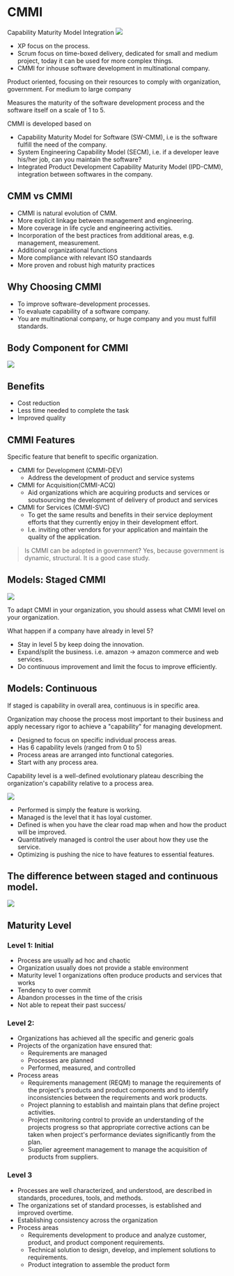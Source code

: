 
# CMMI
Capability Maturity Model Integration
![](attachments/MicrosoftTeams-image%201.png)

- XP focus on the process.
- Scrum focus on time-boxed delivery, dedicated for small and medium project, today it can be used for more complex things.
- CMMI for inhouse software development in multinational company.

Product oriented, focusing on their resources to comply with organization, government.
For medium to large company

Measures the maturity of the software development process and the software itself on a scale of 1 to 5.

CMMI is developed based on
- Capability Maturity Model for Software (SW-CMM), i.e is the software fulfill the need of the company.
- System Engineering Capability Model (SECM), i.e. if a developer leave his/her job, can you maintain the software?
- Integrated Product Development Capability Maturity Model (IPD-CMM), integration between softwares in the company.

## CMM vs CMMI
- CMMI is natural evolution of CMM.
- More explicit linkage between management and engineering.
- More coverage in life cycle and engineering activities.
- Incorporation of the best practices from additional areas, e.g. management, measurement.
- Additional organizational functions
- More compliance with relevant ISO standaards
- More proven and robust high maturity practices

## Why Choosing CMMI
- To improve software-development processes.
- To evaluate capability of a software company.
- You are multinational company, or huge company and you must fulfill standards.
 
## Body Component for CMMI
![](attachments/Pasted%20image%2020211103133046.png)

## Benefits
- Cost reduction
- Less time needed to complete the task
- Improved quality

## CMMI Features
Specific feature that benefit to specific organization.
- CMMI for Development (CMMI-DEV)
	- Address the development of product and service systems
- CMMI for Acquisition(CMMI-ACQ) 
	- Aid organizations which are acquiring products and services or soutsourcing the development of delivery of product and services
- CMMI for Services (CMMI-SVC)
	- To get the same results and benefits in their service deployment efforts that they currently enjoy in their development effort.
	- I.e. inviting other vendors for your application and maintain the quality of the application.

> Is CMMI can be adopted in government? Yes, because government is dynamic, structural. It is a good case study.

## Models: Staged CMMI
![](attachments/Pasted%20image%2020211110125018.png)

To adapt CMMI in your organization, you should assess what CMMI level on your organization.

What happen if a company have already in level 5?
- Stay in level 5 by keep doing the innovation.
- Expand/split the business. i.e. amazon -> amazon commerce and web services.
- Do continuous improvement and limit the focus to improve efficiently.

## Models: Continuous
If staged is capability in overall area, continuous is in specific area.

Organization may choose the process most important to their business and apply necessary rigor to achieve a "capability" for managing development.
- Designed to focus on specific individual process areas.
- Has 6 capability levels (ranged from 0 to 5)
- Process areas are arranged into functional categories.
- Start with any process area.

Capability level is a well-defined evolutionary plateau describing the organization's capability relative to a process area.

![](attachments/Pasted%20image%2020211110131804.png)

- Performed is simply the feature is working.
- Managed is the level that it has loyal customer.
- Defined is when you have the clear road map when and how the product will be improved.
- Quantitatively managed is control the user about  how they use the service.
- Optimizing is pushing the nice to have features to essential features.

## The difference between staged and continuous model.
![](attachments/Pasted%20image%2020211110132707.png)

## Maturity Level
### Level 1: Initial
- Process are usually ad hoc and chaotic
- Organization usually does not provide a stable environment
- Maturity level 1 organizations often produce products and services that works
- Tendency to over commit
- Abandon processes in the time of the crisis
- Not able to repeat their past success/

### Level 2: 
- Organizations has achieved all the specific and generic goals
- Projects of the organization have ensured that:
	- Requirements are managed
	- Processes are planned
	- Performed, measured, and controlled
- Process areas
	- Requirements management (REQM) to manage the requirements of the project's products and product components and to identify inconsistencies between the requirements and work products.
	- Project planning to establish and maintain plans that define project activities.
	- Project monitoring control to provide an understanding of the projects progress so that appropriate corrective actions can be taken when project's performance deviates significantly from the plan.
	- Supplier agreement management to manage the acquisition of products from suppliers.

### Level 3
- Processes are well characterized, and understood, are described in standards, procedures, tools, and methods.
- The organizations set of standard processes, is established and improved overtime.
- Establishing consistency across the organization
- Process areas
	- Requirements development to produce and analyze customer, product, and product component requirements.
	- Technical solution to design, develop, and implement solutions to requirements. 
	- Product integration to assemble the product form










